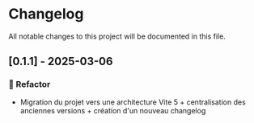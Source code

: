 # Changelog

All notable changes to this project will be documented in this file.

## [0.1.1] - 2025-03-06

### 🚜 Refactor

- Migration du projet vers une architecture Vite 5 + centralisation des anciennes versions + création d'un nouveau changelog

<!-- generated by git-cliff -->
